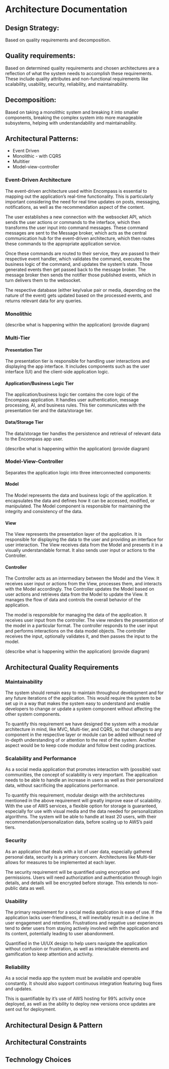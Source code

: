 # Architecture Documentation

## Design Strategy:
Based on quality requirements and decomposition.

## Quality requirements:
Based on determined quality requirements and chosen architectures are a reflection of what the system needs to accomplish these requirements. These include quality attributes and non-functional requirements like scalability, usability, security, reliability, and maintainability.

## Decomposition:
Based on taking a monolithic system and breaking it into smaller components, breaking the complex system into more manageable subsystems, helping with understandability and maintainability.

## Architectural Patterns:
- Event Driven
- Monolithic - with CQRS
- Multitier
- Model-view-controller

### Event-Driven Architecture

The event-driven architecture used within Encompass is essential to mapping out the application’s real-time functionality. This is particularly important considering the need for real time updates on posts, messaging, notifications, as well as the recommendation aspect of the content.

The user establishes a new connection with the websocket API, which sends the user actions or commands to the interface, which then transforms the user input into command messages. These command messages are sent to the Message broker, which acts as the central communication hub for the event-driven architecture, which then routes these commands to the appropriate application service.

Once these commands are routed to their service, they are passed to their respective event handler, which validates the command, executes the business logic of the command, and updates the system’s state. Those generated events then get passed back to the message broker. The message broker then sends the notifier those published events, which in turn delivers them to the websocket.

The respective database (either key/value pair or media, depending on the nature of the event) gets updated based on the processed events, and returns relevant data for any queries.


### Monolithic


(describe what is happening within the application)
(provide diagram)

### Multi-Tier

#### Presentation Tier
The presentation tier is responsible for handling user interactions and displaying the app interface. It includes components such as the user interface (UI) and the client-side application logic.

#### Application/Business Logic Tier
The application/business logic tier contains the core logic of the Encompass application. It handles user authentication, message processing, AI, and business rules. This tier communicates with the presentation tier and the data/storage tier.

#### Data/Storage Tier
The data/storage tier handles the persistence and retrieval of relevant data to the Encompass app user.

(describe what is happening within the application)
(provide diagram)

### Model-View-Controller
Separates the application logic into three interconnected components:

#### Model
The Model represents the data and business logic of the application. It encapsulates the data and defines how it can be accessed, modified, or manipulated. The Model component is responsible for maintaining the integrity and consistency of the data.

#### View
The View represents the presentation layer of the application. It is responsible for displaying the data to the user and providing an interface for user interaction. The View receives data from the Model and presents it in a visually understandable format. It also sends user input or actions to the Controller.

#### Controller
The Controller acts as an intermediary between the Model and the View. It receives user input or actions from the View, processes them, and interacts with the Model accordingly. The Controller updates the Model based on user actions and retrieves data from the Model to update the View. It manages the flow of data and controls the overall behavior of the application.

The model is responsible for managing the data of the application. It receives user input from the controller.
The view renders the presentation of the model in a particular format.
The controller responds to the user input and performs interactions on the data model objects. The controller receives the input, optionally validates it, and then passes the input to the model.


(describe what is happening within the application)
(provide diagram)

## Architectural Quality Requirements
### Maintainability
The system should remain easy to maintain throughout development and for any future iterations of the application. This would require the system to be set up in a way that makes the system easy to understand and enable developers to change or update a system component without affecting the other system components. 

To quantify this requirement we have designed the system with a modular architecture in mind, like MVC, Multi-tier, and CQRS, so that changes to any component in the respective layer or module can be added without need of in-depth understanding of or attention to the rest of the system. Another aspect would be to keep code modular and follow best coding practices.

### Scalability and Performance
As a social media application that promotes interaction with (possible) vast communities, the concept of scalability is very important. The application needs to be able to handle an increase in users as well as their personalized data, without sacrificing the applications performance.

To quantify this requirement, modular design with the architectures mentioned in the above requirement will greatly improve ease of scalability. With the use of AWS services, a flexible option for storage is guaranteed, especially for use with visual media and the data needed for personalization algorithms. The system will be able to handle at least 20 users, with their recommendation/personalization data, before scaling up to AWS’s paid tiers.

### Security
As an application that deals with a lot of user data, especially gathered personal data, security is a primary concern. Architectures like Multi-tier allows for measures to be implemented at each layer.

The security requirement will be quantified using encryption and permissions. Users will need authorization and authentication through login details, and details will be encrypted before storage. This extends to non-public data as well.

### Usability
The primary requirement for a social media application is ease of use. If the application lacks user-friendliness, it will inevitably result in a decline in user engagement and retention. Frustrations and negative user experiences tend to deter users from staying actively involved with the application and its content, potentially leading to user abandonment.

Quantified in the UI/UX design to help users navigate the application without confusion or frustration, as well as interactable elements and gamification to keep attention and activity.

### Reliability
As a social media app the system must be available and operable constantly. It should also support continuous integration featuring bug fixes and updates.

This is quantifiable by it’s use of AWS hosting for 99% activity once deployed, as well as the ability to deploy new versions once updates are sent out for deployment.


## Architectural Design & Pattern


## Architectural Constraints


## Technology Choices

